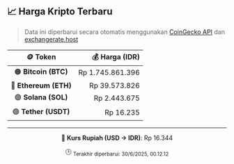 

<!-- HARGA_KRIPTO -->
## 📈 Harga Kripto Terbaru

> Data ini diperbarui secara otomatis menggunakan [CoinGecko API](https://www.coingecko.com/) dan [exchangerate.host](https://exchangerate.host/)

<div align="center">

| 🪙 Token | 💰 Harga (IDR) |
|:------:|---------------:|
| 🟠 **Bitcoin (BTC)**   | Rp 1.745.861.396 |
| 🔵 **Ethereum (ETH)**  | Rp 39.573.826 |
| 🟣 **Solana (SOL)**    | Rp 2.443.675 |
| 🟢 **Tether (USDT)**   | Rp 16.235 |

---

💱 **Kurs Rupiah (USD → IDR)**: Rp 16.344

🕒 <sub>Terakhir diperbarui: 30/6/2025, 00.12.12</sub>

</div>
<!-- /HARGA_KRIPTO -->